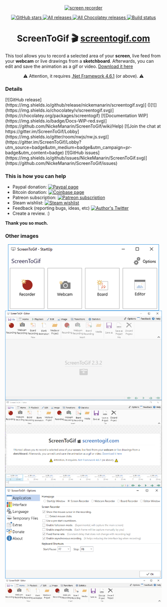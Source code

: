 <p align="center">
<a href="https://github.com/NickeManarin/ScreenToGif" target="_blank">
<img align="center" alt="screen recorder" src="https://github.com/NickeManarin/ScreenToGif/blob/gh-pages/Wiki/Recorder.png" />
</a>
</p>
<p align="center">
<a href="https://github.com/NickeManarin/ScreenToGif/stargazers" target="_blank">
 <img alt="GitHub stars" src="https://img.shields.io/github/stars/NickeManarin/ScreenToGif.svg" />
</a>
<a href="https://github.com/NickeManarin/ScreenToGif/releases" target="_blank">
 <img alt="All releases" src="https://img.shields.io/github/downloads/NickeManarin/ScreenToGif/total.svg" />
</a>
<a href="https://chocolatey.org/packages/screentogif" target="_blank">
 <img alt="All Chocolatey releases" src="https://img.shields.io/chocolatey/dt/screentogif.svg" />
</a>
<a href="https://ci.appveyor.com/project/NickeManarin/screentogif" target="_blank">
 <img alt="Build status" src="https://ci.appveyor.com/api/projects/status/y43difu89c6juyli?svg=true" />
</a>
</p>
<h1 align="center">ScreenToGif 🎬 <a href="http://www.screentogif.com/" target="_blank">screentogif.com</a></h1>

<p>This tool allows you to record a selected area of your <strong>screen</strong>, live feed from your <strong>webcam</strong> or live drawings from a <strong>sketchboard</strong>. Afterwards, you can edit and save the animation as a gif or video. <a href="https://github.com/NickeManarin/ScreenToGif/releases">Download it here</a></p>

<p align="center">
<g-emoji ios-version="6.0" fallback-src="https://assets-cdn.github.com/images/icons/emoji/unicode/26a0.png" alias="warning">⚠️</g-emoji> Attention, it requires <a href="http://www.microsoft.com/en-us/download/details.aspx?id=49982">.Net Framework 4.6.1</a> (or above). 
<g-emoji ios-version="6.0" fallback-src="https://assets-cdn.github.com/images/icons/emoji/unicode/26a0.png" alias="warning">⚠️</g-emoji>
</p>

<h3>Details</h3>
[![GitHub release](https://img.shields.io/github/release/nickemanarin/screentogif.svg)] ()[![](https://img.shields.io/chocolatey/v/screentogif.svg)](https://chocolatey.org/packages/screentogif) [![Documentation WIP](https://img.shields.io/badge/Docs-WIP-red.svg)](https://github.com/NickeManarin/ScreenToGif/wiki/Help) [![Join the chat at https://gitter.im/ScreenToGif/Lobby](https://img.shields.io/gitter/room/nwjs/nw.js.svg)](https://gitter.im/ScreenToGif/Lobby?utm_source=badge&utm_medium=badge&utm_campaign=pr-badge&utm_content=badge) 
[![GitHub issues](https://img.shields.io/github/issues/NickeManarin/ScreenToGif.svg)](https://github.com/NickeManarin/ScreenToGif/issues)

<h3>This is how you can help</h3>

 * Paypal donation: [![Paypal page](https://img.shields.io/badge/donate-Paypal-fd8200.svg)](https://www.paypal.com/cgi-bin/webscr?cmd=_donations&business=JCY2BGLULSWVJ&lc=US&item_name=ScreenToGif&item_number=screentogif&currency_code=USD&bn=PP%2dDonationsBF%3abtn_donateCC_LG%2egif%3aNonHosted)
 * Bitcoin donation: [![Coinbase page](https://img.shields.io/badge/donate-Bitcoin-f7931a.svg)](https://www.coinbase.com/nicke)
 * Patreon subscription: [![Patreon subscription](https://img.shields.io/badge/subscribe-Patreon-orange.svg)](https://www.patreon.com/nicke)
 * Steam wishlist: [![Steam wishlist](https://img.shields.io/badge/donate-Steam-171a21.svg)](http://steamcommunity.com/id/nickesm/wishlist)
 * Feedback (reporting bugs, ideas, etc) [![Author's Twitter](https://img.shields.io/badge/Twitter-%40NickeManarin-blue.svg)](https://twitter.com/NickeManarin)
 * Create a review. :)

**Thank you so much.**

<h3>Other images</h3>

<p align="center">
 <img align="center" alt="start up" src="https://github.com/NickeManarin/ScreenToGif/blob/gh-pages/Wiki/Startup.png" />
 <img align="center" alt="editor" src="https://github.com/NickeManarin/ScreenToGif/blob/gh-pages/Wiki/Editor%20(Empty).PNG" />
 <img align="center" alt="editor" src="https://github.com/NickeManarin/ScreenToGif/blob/gh-pages/Wiki/Editor%20(Loaded).png" />
 <img align="center" alt="option" src="https://github.com/NickeManarin/ScreenToGif/blob/gh-pages/Wiki/Options.PNG" />
 <img align="center" alt="ribon" src="https://github.com/NickeManarin/ScreenToGif/blob/gh-pages/Wiki/Ribbon.gif" />
</p>
